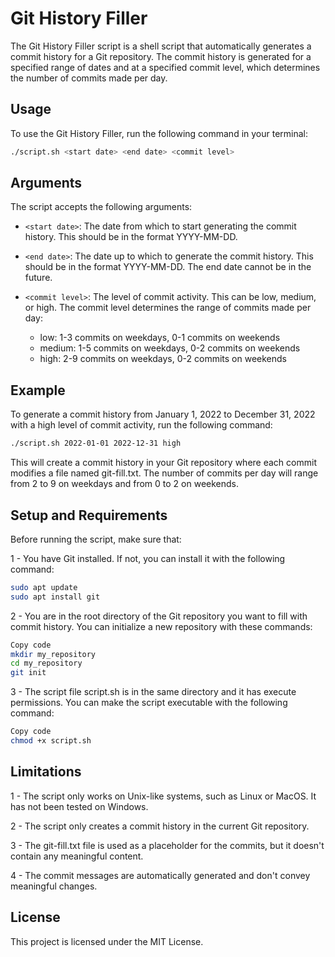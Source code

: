 # Git History Filler

The Git History Filler script is a shell script that automatically generates a commit history for a Git repository. The commit history is generated for a specified range of dates and at a specified commit level, which determines the number of commits made per day.

## Usage

To use the Git History Filler, run the following command in your terminal:

```bash
./script.sh <start date> <end date> <commit level>
```

## Arguments

The script accepts the following arguments:

- `<start date>`: The date from which to start generating the commit history. This should be in the format YYYY-MM-DD.

- `<end date>`: The date up to which to generate the commit history. This should be in the format YYYY-MM-DD. The end date cannot be in the future.

- `<commit level>`: The level of commit activity. This can be low, medium, or high. The commit level determines the range of commits made per day:
  - low: 1-3 commits on weekdays, 0-1 commits on weekends
  - medium: 1-5 commits on weekdays, 0-2 commits on weekends
  - high: 2-9 commits on weekdays, 0-2 commits on weekends
## Example

To generate a commit history from January 1, 2022 to December 31, 2022 with a high level of commit activity, run the following command:

```bash
./script.sh 2022-01-01 2022-12-31 high
```

This will create a commit history in your Git repository where each commit modifies a file named git-fill.txt. The number of commits per day will range from 2 to 9 on weekdays and from 0 to 2 on weekends.

## Setup and Requirements
Before running the script, make sure that:

1 - You have Git installed. If not, you can install it with the following command:

```bash
sudo apt update
sudo apt install git
```

2 - You are in the root directory of the Git repository you want to fill with commit history. You can initialize a new repository with these commands:

```bash
Copy code
mkdir my_repository
cd my_repository
git init
```
3 - The script file script.sh is in the same directory and it has execute permissions. You can make the script executable with the following command:

```bash
Copy code
chmod +x script.sh
```

## Limitations

1 - The script only works on Unix-like systems, such as Linux or MacOS. It has not been tested on Windows.

2 - The script only creates a commit history in the current Git repository.

3 - The git-fill.txt file is used as a placeholder for the commits, but it doesn't contain any meaningful content.

4 - The commit messages are automatically generated and don't convey meaningful changes.

## License

This project is licensed under the MIT License.